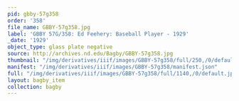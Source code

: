 ```yaml
---
pid: gbby-57g358
order: '358'
file_name: GBBY-57g358.jpg
label: 'GBBY 57G/358: Ed Feehery: Baseball Player - 1929'
_date: '1929'
object_type: glass plate negative
source: http://archives.nd.edu/Bagby/GBBY-57g358.jpg
thumbnail: "/img/derivatives/iiif/images/GBBY-57g358/full/250,/0/default.jpg"
manifest: "/img/derivatives/iiif/images/GBBY-57g358/manifest.json"
full: "/img/derivatives/iiif/images/GBBY-57g358/full/1140,/0/default.jpg"
layout: bagby_item
collection: bagby
---
```

